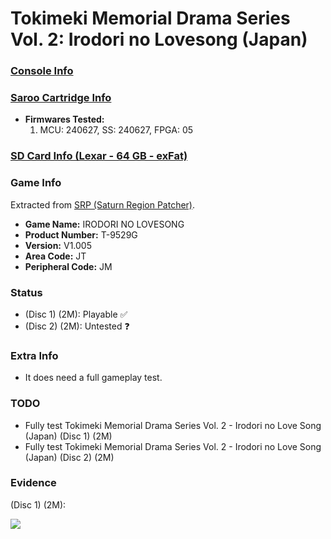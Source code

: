 # Tokimeki Memorial Drama Series Vol. 2: Irodori no Lovesong (Japan)

### [Console Info](../../../../Info/Consoles/VA13/README.md)

### [Saroo Cartridge Info](../../../../Info/Cartridges/RetroGameParadiseStore/1.32F/README.md)

- <b>Firmwares Tested:</b>
  1. MCU: 240627, SS: 240627, FPGA: 05

### [SD Card Info (Lexar - 64 GB - exFat)](../../../../Info/SdCards/Lexar/64GB/exfat/README.md)

### Game Info

Extracted from [SRP (Saturn Region Patcher)](https://segaxtreme.net/resources/saturn-region-patcher.81/download).

- <b>Game Name:</b> IRODORI NO LOVESONG
- <b>Product Number:</b> T-9529G
- <b>Version:</b> V1.005
- <b>Area Code:</b> JT
- <b>Peripheral Code:</b> JM

### Status

- (Disc 1) (2M): Playable :white_check_mark:
- (Disc 2) (2M): Untested :question:

### Extra Info

- It does need a full gameplay test.

### TODO

- Fully test Tokimeki Memorial Drama Series Vol. 2 - Irodori no Love Song (Japan) (Disc 1) (2M)
- Fully test Tokimeki Memorial Drama Series Vol. 2 - Irodori no Love Song (Japan) (Disc 2) (2M)

### Evidence

(Disc 1) (2M):

[![](https://img.youtube.com/vi/37HoCOEMgqY/0.jpg)](https://www.youtube.com/watch?v=37HoCOEMgqY)
